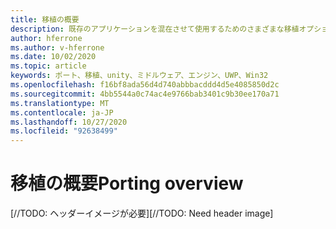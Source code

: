 ```yaml
---
title: 移植の概要
description: 既存のアプリケーションを混在させて使用するためのさまざまな移植オプションの概要について説明します。
author: hferrone
ms.author: v-hferrone
ms.date: 10/02/2020
ms.topic: article
keywords: ポート、移植、unity、ミドルウェア、エンジン、UWP、Win32
ms.openlocfilehash: f16bf8ada56d4d740abbbacddd4d5e4085850d2c
ms.sourcegitcommit: 4bb5544a0c74ac4e9766bab3401c9b30ee170a71
ms.translationtype: MT
ms.contentlocale: ja-JP
ms.lasthandoff: 10/27/2020
ms.locfileid: "92638499"
---
```

# <a name="porting-overview"></a><span data-ttu-id="92d46-104">移植の概要</span><span class="sxs-lookup"><span data-stu-id="92d46-104">Porting overview</span></span>

<span data-ttu-id="92d46-105">[//TODO: ヘッダーイメージが必要]</span><span class="sxs-lookup"><span data-stu-id="92d46-105">[//TODO: Need header image]</span></span>